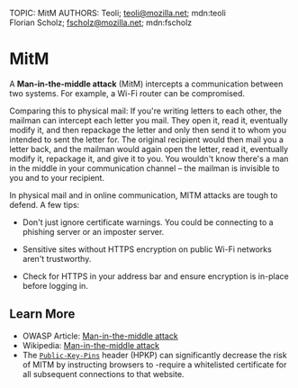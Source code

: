 TOPIC: MitM
AUTHORS: Teoli; teoli@mozilla.net; mdn:teoli
         Florian Scholz; fscholz@mozilla.net; mdn:fscholz

# MitM

A **Man-in-the-middle attack** (MitM) intercepts a communication between two systems. For example,
a Wi-Fi router can be compromised.

Comparing this to physical mail: If you're writing letters to each other, the mailman can intercept
each letter you mail. They open it, read it, eventually modify it, and then repackage the letter
and only then send it to whom you intended to sent the letter for. The original recipient would then
mail you a letter back, and the mailman would again open the letter, read it, eventually modify it,
repackage it, and give it to you. You wouldn't know there's a man in the middle in your communication
channel – the mailman is invisible to you and to your recipient.

In physical mail and in online communication, MITM attacks are tough to defend. A few tips:

- Don't just ignore certificate warnings. You could be connecting to a phishing server
or an imposter server.

- Sensitive sites without HTTPS encryption on public Wi-Fi networks aren't trustworthy.

- Check for HTTPS in your address bar and ensure encryption is in-place before logging in.

## Learn More

- OWASP Article: [Man-in-the-middle attack](https://www.owasp.org/index.php/Man-in-the-middle_attack)
- Wikipedia: [Man-in-the-middle attack](https://www.owasp.org/index.php/Man-in-the-middle_attack)
- The [`Public-Key-Pins`](https://wiki.developer.mozilla.org/en-US/docs/Web/HTTP/Headers/Public-Key-Pins)
header (HPKP) can significantly decrease the risk of MITM by instructing browsers to -require a
whitelisted certificate for all subsequent connections to that website.
